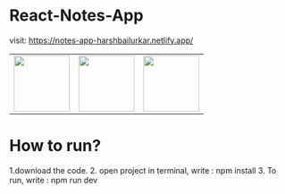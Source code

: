# React-Notes-App

visit: https://notes-app-harshbailurkar.netlify.app/

<table>
  <tr>
    <td> <img src ="https://github.com/Harshbailurkar/React-Notes-App/assets/113308692/0c3d21e6-0dbb-4744-95cf-9caa0bcb26fe" width=100px height:100px></td>
    <td> <img src ="https://github.com/Harshbailurkar/React-Notes-App/assets/113308692/8be479af-bb84-4446-a260-9ede1e30af50" width=100px height:100px></td>
    <td> <img src ="https://github.com/Harshbailurkar/React-Notes-App/assets/113308692/737cb292-5198-4439-8e59-0eedc5be1b3a" width=100px height:100px></td>
  </tr>
</table>


# How to run?
1.download the code.
2. open project in terminal, write : npm install
3. To run, write : npm run dev
